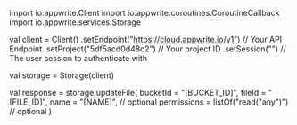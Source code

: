 import io.appwrite.Client
import io.appwrite.coroutines.CoroutineCallback
import io.appwrite.services.Storage

val client = Client()
    .setEndpoint("https://cloud.appwrite.io/v1") // Your API Endpoint
    .setProject("5df5acd0d48c2") // Your project ID
    .setSession("") // The user session to authenticate with

val storage = Storage(client)

val response = storage.updateFile(
    bucketId = "[BUCKET_ID]",
    fileId = "[FILE_ID]",
    name = "[NAME]", // optional
    permissions = listOf("read("any")") // optional
)
